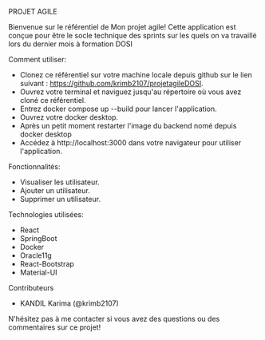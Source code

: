 PROJET AGILE


Bienvenue sur le référentiel de Mon projet agile! Cette application est conçue pour être le socle technique des sprints sur les quels on va travaillé lors du dernier mois à formation DOSI

Comment utiliser:
- Clonez ce référentiel sur votre machine locale depuis github sur le lien suivant : https://github.com/krimb2107/projetagileDOSI.
- Ouvrez votre terminal et naviguez jusqu'au répertoire où vous avez cloné ce référentiel.
- Entrez docker compose up --build pour lancer l'application.
- Ouvrez votre docker desktop.
- Après un petit moment restarter l'image du backend nomé depuis docker desktop
- Accédez à http://localhost:3000 dans votre navigateur pour utiliser l'application.


Fonctionnalités:
- Visualiser les utilisateur.
- Ajouter un utilisateur.
- Supprimer un utilisateur.


Technologies utilisées:
- React
- SpringBoot
- Docker
- Oracle11g
- React-Bootstrap
- Material-UI


Contributeurs
- KANDIL Karima (@krimb2107)

N'hésitez pas à me contacter si vous avez des questions ou des commentaires sur ce projet!




